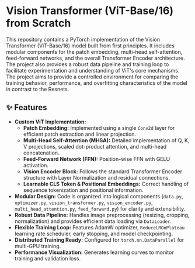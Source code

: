 # Vision Transformer (ViT-Base/16) from Scratch

This repository contains a PyTorch implementation of the Vision Transformer (ViT-Base/16) model built from first principles. It includes modular components for the patch embedding, multi-head self-attention, feed-forward networks, and the overall Transformer Encoder architecture. The project also provides a robust data pipeline and training loop to facilitate experimentation and understanding of ViT's core mechanisms. The project aims to provide a controlled environment for comparing the training behavior, performance, and overfitting characteristics of the model in contrast to the Resnets.

## ✨ Features

*   **Custom ViT Implementation:**
    *   **Patch Embedding:** Implemented using a single `Conv2d` layer for efficient patch extraction and linear projection.
    *   **Multi-Head Self-Attention (MHSA):** Detailed implementation of Q, K, V projections, scaled dot-product attention, and multi-head concatenation.
    *   **Feed-Forward Network (FFN):** Position-wise FFN with GELU activation.
    *   **Vision Encoder Block:** Follows the standard Transformer Encoder structure with Layer Normalization and residual connections.
    *   **Learnable CLS Token & Positional Embeddings:** Correct handling of sequence tokenization and positional information.
*   **Modular Design:** Code is organized into logical components (`data.py`, `optimizer.py`, `vision_transformer.py`, `vision_encoder.py`, `multi_head_attention.py`, `feed_forward.py`) for clarity and extensibility.
*   **Robust Data Pipeline:** Handles image preprocessing (resizing, cropping, normalization) and provides efficient data loading via `DataLoader`.
*   **Flexible Training Loop:** Features AdamW optimizer, `ReduceLROnPlateau` learning rate scheduler, early stopping, and model checkpointing.
*   **Distributed Training Ready:** Configured for `torch.nn.DataParallel` for multi-GPU training.
*   **Performance Visualization:** Generates learning curves to monitor training and validation loss.